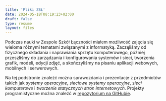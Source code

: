 ```yaml
---
title: 'Pliki ZSŁ'
date: 2024-05-18T08:19:23+02:00
draft: false
type: resume
layout: files
---
```


Podczas nauki w Zespole Szkół Łączności miałem możliwość zajęcia się wieloma
różnymi tematami związanymi z informatyką. Zaczęliśmy od fizycznego składania
i naprawiania sprzętu komputerowego, później przeszliśmy do zarządzania
i konfigurowania systemów i sieci, tworzenia grafik, modeli, edycji zdjęć,
a skończyliśmy na pisaniu aplikacji webowych, mobilnych i serwerowych.

Na tej podstronie znaleźć można sprawozdania i prezentacje z przedmiotów takich
jak *systemy operacyjne*, *sieciowe systemy operacyjne*, *sieci komputerowe*
i *tworzenie statycznych stron internetowych*. Projekty programistyczne można
znaleźć w [repozytorium na GitHubie](https://github.com/Plasny/zsl).
